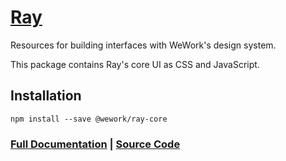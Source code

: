 # [Ray](https://ray.wework.com/)

Resources for building interfaces with WeWork's design system.

This package contains Ray's core UI as CSS and JavaScript.

## Installation

```
npm install --save @wework/ray-core
```

### [Full Documentation](https://ray.wework.com) | [Source Code](https://github.com/wework/ray)
